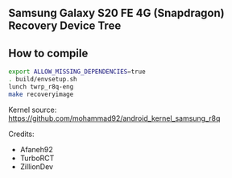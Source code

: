 ## Samsung Galaxy S20 FE 4G (Snapdragon) Recovery Device Tree
## How to compile

```sh
export ALLOW_MISSING_DEPENDENCIES=true
. build/envsetup.sh
lunch twrp_r8q-eng
make recoveryimage
```

Kernel source:
https://github.com/mohammad92/android_kernel_samsung_r8q

Credits:
- Afaneh92
- TurboRCT
- ZillionDev
